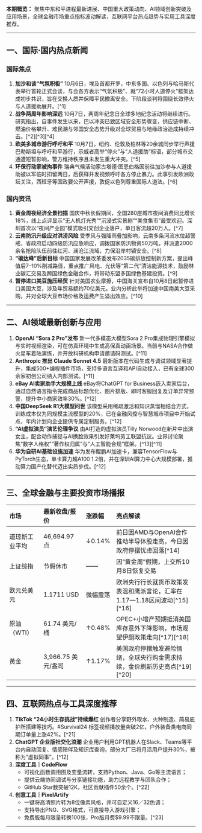 
**本期概览：**
聚焦中东和平进程最新进展、中国重大政策动向、AI领域创新突破及应用场景，全球金融市场重点指标波动解读，互联网平台热点趋势与实用工具深度推荐。

***

## 一、国际·国内热点新闻

### 国际焦点

1. **加沙和谈“气氛积极”**
10月6日，埃及首都开罗，中东多国、以色列与哈马斯代表举行首轮正式会谈，与会各方表示“气氛积极”、就“72小时人道停火”框架达成初步共识，旨在交换人质并保障平民撤离安全。下阶段谈判将围绕长效停火与人道援助展开。[^1]
2. **战争两周年影响深远**
10月7日，两周年纪念日全球多地纪念活动将继续进行。研究指出，自事件发生以来，巴以冲突已致区域安全形势骤变，供应链中断、燃油价格攀升、难民潮与邻国安全态势升级对全球贸易与地缘政治造成持续冲击。[^2][^3][^4]
3. **欧美多城市游行呼吁和平**
10月7日，纽约、伦敦及柏林等20余城同步举行声援巴勒斯坦与呼吁和平游行，示威者高举“停火”与“人道援助”标语，部分城市交通遭短暂影响，警方维持秩序且未发生重大冲突。[^5]
4. **环保行动家被拘事件**
瑞典气候活动家古塔德·图恩伯格因前往加沙参与人道援助被以军临时扣留两日，后获释并发视频呼吁各方停止暴力。此事引发欧洲政坛关注，西班牙等国政要公开声援，敦促以色列尊重国际人道法。[^6]

### 国内资讯

1. **黄金周夜经济全景扫描**
国庆中秋长假期间，全国280座城市夜间消费同比增长18%，线上点评显示“无人机灯光秀”“沉浸式实景剧”“美食集市”最受欢迎。深圳首次以“夜间产业园”模式吸引文创企业落户，单日客流超20万人。[^7]
2. **云南防汛升级应对洪涝风险**
受季风与强降雨叠加影响，云南多条河流水位超警戒，省政府启动四级防汛应急响应，调拨国家防汛物资50万吨，并派遣2000余名抢险队伍前往红河、澜沧江流域，力保沿岸村镇安全。[^8]
3. **“碳达峰”后新目标**
中国国家发展改革委发布2035碳排放控制新方案，提出峰值后7–10%削减路径，重点推广风电、光伏等“第二代”清洁能源技术，鼓励林业碳汇交易及跨国绿色金融合作，将带动东盟多国绿色基建投资。[^9]
4. **暂停进口美豆施压经贸**
针对美国农业摩擦，中国海关宣布自10月8日起暂停进口美国大豆，涉及年贸易额约70亿美元。业内分析此举将加速中国南美大豆采购，并对全球大豆市场价格及运费产生溢出效应。[^10]

***

## 二、AI领域最新创新与应用

1. **OpenAI “Sora 2 Pro”发布**
新一代多模态大模型Sora 2 Pro集成物理引擎模拟与实时视频渲染，可在仿真环境中生成高保真动画场景。当前与NASA合作做火星车着陆演练，并开放科研机构申请邀请码测试。[^11]
2. **Anthropic 推出 Claude Sonnet 4.5**
最新版本在代码生成与调试领域显著提升，集成500+编程插件市场，支持多语言互译和API自动接入，已有全球300余家初创公司纳入内部测试。[^11]
3. **eBay AI卖家助手大规模上线**
eBay将ChatGPT for Business嵌入卖家后台，通过自然语言指令完成商品标题优化、图片排版、即时客服回复及订单异常预警，提升中小商家效率30%。[^12]
4. **中国DeepSeek R1大模型问世**
该模型采用稀疏激活和知识蒸馏相结合方式，训练成本仅为同规模主流模型的20%，已在金融风控与智慧城市项目中开始试点，年内计划向企业提供专属定制服务。[^12]
5. **“AI虚拟演员”演艺伦理争议**
由AI打造的虚拟演员Tilly Norwood在新片中出演女主，配合动作捕捉与AI换脸效果引发好莱坞劳工联盟抗议。业界讨论聚焦“数字人格权”“著作权归属”与“人工智能合规”框架。[^13][^11]
6. **华为自研AI基础设施加速**
华为发布鲲鹏AI加速卡，兼容TensorFlow与PyTorch生态，单卡算力超A100 1.2倍，并在深圳AI算力中心大规模部署，推动算力国产化替代迈出实质步伐。[^12]

***

## 三、全球金融与主要投资市场播报

| 市场 | 最新收盘/报价 | 涨跌幅 | 亮点解读 |
| :-- | :-- | :-- | :-- |
| 道琼斯工业平均 | 46,694.97 点 | ↓0.14% | 前日因AMD与OpenAI合作推动半导体股走高，今日因政府停摆忧虑回落[^14] |
| 上证综指 | 节假休市 | —— | 因“黄金周”假期，上交所10月8日恢复交易 |
| 欧元兑美元 | 1.1711 USD | 微幅震荡 | 欧洲央行行长就货币政策发表温和鹰派言论，汇率在1.17—1.18区间波动[^15][^16] |
| 原油（WTI） | 61.74 美元/桶 | ↑0.48% | OPEC+小增产预期抵消美国库存意外下降影响，市场观望伊朗政策走向[^17][^18] |
| 黄金 | 3,966.75 美元/盎司 | ↑1.17% | 美国政府停摆触发避险情绪，全球央行购金需求持续，金价刷新历史高点[^19][^20] |


***

## 四、互联网热点与工具深度推荐

1. **TikTok “24小时生存挑战”持续爆红**
创作者分享野外取水、火种制造、简易庇护所搭建等技巧。\#Survival24 标签视频播放量突破2亿，户外装备类电商同期订单量上涨42%。[^21]
2. **ChatGPT 企业版社交化浪潮**
企业用户利用GPT机器人在Slack、Teams等平台内自动回复、情感陪伴及知识库查询，部分大厂已将月活用户提升30%，被称为“虚拟同事”。[^12]
3. **深度工具｜CodeFlow**
    - 可视化函数调用图及变量流转，支持Python、Java、Go等主流语言；
    - 提供云端协同调试与分享链接功能，助力远程教学与团队合作；
    - GitHub Star数突破12K，社区贡献插件50余个。[^22]
4. **创意工具｜PixelArtify**
    - 一键将高清照片转为8位像素风格，并可自定义16／32色调；
    - 支持导出PNG、SVG格式，可直接导入游戏引擎；
    - 免费版每月限量转换100张，Pro版月费\$9.99不限量。[^23]

***

